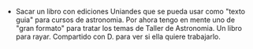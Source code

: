 * Sacar un libro con ediciones Uniandes que se pueda usar como "texto guia" para cursos de astronomia. 
Por ahora tengo en mente uno de "gran formato" para tratar los temas de Taller de Astronomia. Un libro para rayar. Compartido con D. para ver si ella quiere trabajarlo.
